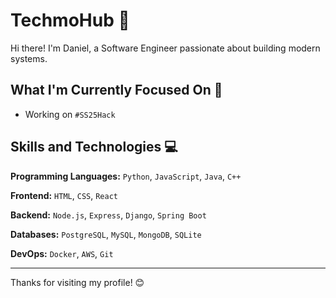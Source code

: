 # TechmoHub 👋

Hi there! I'm Daniel, a Software Engineer passionate about building modern systems.



## What I'm Currently Focused On 🌱

* Working on `#SS25Hack`



## Skills and Technologies 💻

**Programming Languages:**
`Python`, `JavaScript`, `Java`, `C++`

**Frontend:**
`HTML`, `CSS`, `React`

**Backend:**
`Node.js`, `Express`, `Django`, `Spring Boot`

**Databases:**
`PostgreSQL`, `MySQL`, `MongoDB`, `SQLite`

**DevOps:**
`Docker`, `AWS`, `Git`



---

Thanks for visiting my profile! 😊

